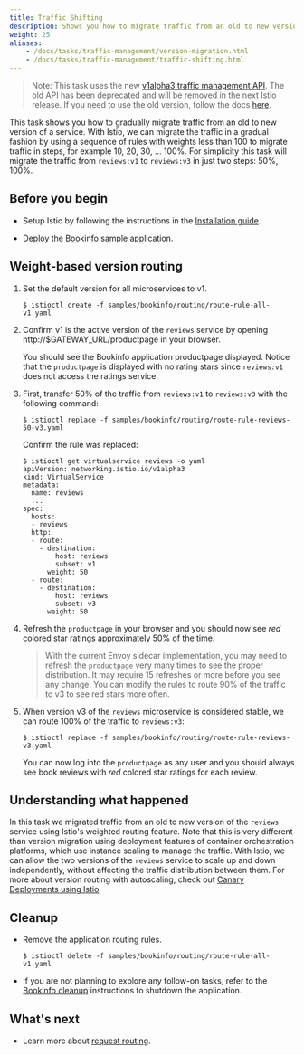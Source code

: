 ```yaml
---
title: Traffic Shifting
description: Shows you how to migrate traffic from an old to new version of a service.
weight: 25
aliases:
    - /docs/tasks/traffic-management/version-migration.html
    - /docs/tasks/traffic-management/traffic-shifting.html
---
```


> Note: This task uses the new [v1alpha3 traffic management API](/blog/2018/v1alpha3-routing/). The old API has been deprecated and will be removed in the next Istio release. If you need to use the old version, follow the docs [here](https://archive.istio.io/v0.6/docs/tasks/).

This task shows you how to gradually migrate traffic from an old to new version of a service.
With Istio, we can migrate the traffic in a gradual fashion by using a sequence of rules
with weights less than 100 to migrate traffic in steps, for example 10, 20, 30, ... 100%.
For simplicity this task will migrate the traffic from `reviews:v1` to `reviews:v3` in just
two steps: 50%, 100%.

## Before you begin

* Setup Istio by following the instructions in the
  [Installation guide](/docs/setup/).

* Deploy the [Bookinfo](/docs/guides/bookinfo/) sample application.

## Weight-based version routing

1.  Set the default version for all microservices to v1.

    ```command
    $ istioctl create -f samples/bookinfo/routing/route-rule-all-v1.yaml
    ```

1.  Confirm v1 is the active version of the `reviews` service by opening http://$GATEWAY_URL/productpage in your browser.

    You should see the Bookinfo application productpage displayed.
    Notice that the `productpage` is displayed with no rating stars since `reviews:v1` does not access the ratings service.

1.  First, transfer 50% of the traffic from `reviews:v1` to `reviews:v3` with the following command:

    ```command
    $ istioctl replace -f samples/bookinfo/routing/route-rule-reviews-50-v3.yaml
    ```

    Confirm the rule was replaced:

    ```command-output-as-yaml
    $ istioctl get virtualservice reviews -o yaml
    apiVersion: networking.istio.io/v1alpha3
    kind: VirtualService
    metadata:
      name: reviews
      ...
    spec:
      hosts:
      - reviews
      http:
      - route:
        - destination:
            host: reviews
            subset: v1
          weight: 50
      - route:
        - destination:
            host: reviews
            subset: v3
          weight: 50
    ```

1.  Refresh the `productpage` in your browser and you should now see *red* colored star ratings approximately 50% of the time.

    > With the current Envoy sidecar implementation, you may need to refresh the `productpage` very many times
    > to see the proper distribution. It may require 15 refreshes or more before you see any change. You can modify the rules to route 90% of the traffic to v3 to see red stars more often.

1.  When version v3 of the `reviews` microservice is considered stable, we can route 100% of the traffic to `reviews:v3`:

    ```command
    $ istioctl replace -f samples/bookinfo/routing/route-rule-reviews-v3.yaml
    ```

    You can now log into the `productpage` as any user and you should always see book reviews
    with *red* colored star ratings for each review.

## Understanding what happened

In this task we migrated traffic from an old to new version of the `reviews` service using Istio's
weighted routing feature. Note that this is very different than version migration using deployment features
of container orchestration platforms, which use instance scaling to manage the traffic.
With Istio, we can allow the two versions of the `reviews` service to scale up and down independently,
without affecting the traffic distribution between them.
For more about version routing with autoscaling, check out [Canary Deployments using Istio](/blog/2017/0.1-canary/).

## Cleanup

*   Remove the application routing rules.

    ```command
    $ istioctl delete -f samples/bookinfo/routing/route-rule-all-v1.yaml
    ```

* If you are not planning to explore any follow-on tasks, refer to the
  [Bookinfo cleanup](/docs/guides/bookinfo/#cleanup) instructions
  to shutdown the application.

## What's next

* Learn more about [request routing](/docs/concepts/traffic-management/request-routing/).
